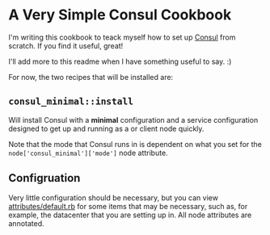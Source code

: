 # A Very Simple Consul Cookbook

I'm writing this cookbook to teack myself how to set up [Consul][1] from
scratch. If you find it useful, great!

I'll add more to this readme when I have something useful to say. :)

For now, the two recipes that will be installed are:

## `consul_minimal::install`

Will install Consul with a **minimal** configuration and a service configuration
designed to get up and running as a or client node quickly.

Note that the mode that Consul runs in is dependent on what you set for the
`node['consul_minimal']['mode']` node attribute.

## Configruation

Very little configuration should be necessary, but you can view
[attributes/default.rb](attributes/default.rb) for some items that may be
necessary, such as, for example, the datacenter that you are setting up in.
All node attributes are annotated.

[1]: https://consul.io/
